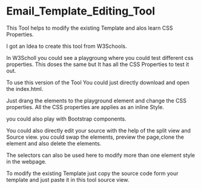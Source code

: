 # Email_Template_Editing_Tool


This Tool helps to modify the existing Template and alos learn CSS Properties.

I got an Idea to create this tool from W3Schools. 

In W3Scholl you could see a playgroung where you could test different css properties.
This doses the same but It has all the CSS Properties to test it out.

To use this version of the Tool You could just directly download and open the index.html.

Just drang the elements to the playground element and change the CSS properties.
All the CSS properties are applies as an inline Style.

you could also play with Bootstrap components.

You could also directly edit your source with the help of the split view and Source view.
you could swap the elements, preview the page,clone the element and also delete the elements.

The selectors can also be used here to modify more than one element style in the webpage.

To modify the existing Template just copy the source code form your template and just paste it in this tool source view.